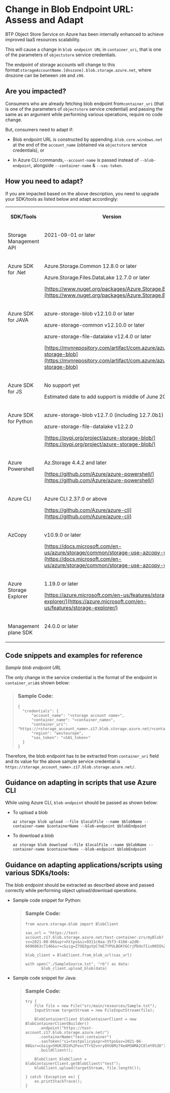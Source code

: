 <!-- loiob87c53a89ba447b7804d1001a44e3971 -->

# Change in Blob Endpoint URL: Assess and Adapt

BTP Object Store Service on Azure has been internally enhanced to achieve improved IaaS resources scalability.

This will cause a change in `blob endpoint URL` in `container_uri`, that is one of the parameters of `objectstore` service credentials.

The endpoint of storage accounts will change to this format:`storageAccountName.[dnszone].blob.storage.azure.net`, where dnszone can be between `z00` and `z99`.



<a name="loiob87c53a89ba447b7804d1001a44e3971__section_wy1_hws_4wb"/>

## Are you impacted?

Consumers who are already fetching blob endpoint from`container_uri` \(that is one of the parameters of `objectstore` service credential\) and passing the same as an argument while performing various operations, require no code change.

But, consumers need to adapt if:

-   Blob endpoint URL is constructed by appending`.blob.core.windows.net` at the end of the `account_name` \(obtained via `objectstore` service credentials\), or

-   In Azure CLI commands,`--account-name` is passed instead of `--blob-endpoint`, alongside `--container-name` & `--sas-token`.



<a name="loiob87c53a89ba447b7804d1001a44e3971__section_qvw_b1t_4wb"/>

## How you need to adapt?

If you are impacted based on the above description, you need to upgrade your SDK/tools as listed below and adapt accordingly:


<table>
<tr>
<th valign="top">

SDK/Tools

</th>
<th valign="top">

Version

</th>
</tr>
<tr>
<td valign="top">

Storage Management API

</td>
<td valign="top">

2021-09-01 or later

</td>
</tr>
<tr>
<td valign="top">

Azure SDK for .Net

</td>
<td valign="top">

Azure.Storage.Common 12.8.0 or later

Azure.Storage.Files.DataLake 12.7.0 or later

[https://www.nuget.org/packages/Azure.Storage.Blobs/](https://www.nuget.org/packages/Azure.Storage.Blobs/)

</td>
</tr>
<tr>
<td valign="top">

Azure SDK for JAVA

</td>
<td valign="top">

azure-storage-blob v12.10.0 or later

azure-storage-common v12.10.0 or later

azure-storage-file-datalake v12.4.0 or later

[https://mvnrepository.com/artifact/com.azure/azure-storage-blob](https://mvnrepository.com/artifact/com.azure/azure-storage-blob)

</td>
</tr>
<tr>
<td valign="top">

Azure SDK for JS

</td>
<td valign="top">

No support yet

Estimated date to add support is middle of June 2022

</td>
</tr>
<tr>
<td valign="top">

Azure SDK for Python

</td>
<td valign="top">

azure-storage-blob v12.7.0 \(including 12.7.0b1\)

azure-storage-file-datalake v12.2.0

[https://pypi.org/project/azure-storage-blob/](https://pypi.org/project/azure-storage-blob/)

</td>
</tr>
<tr>
<td valign="top">

Azure Powershell

</td>
<td valign="top">

Az.Storage 4.4.2 and later

[https://github.com/Azure/azure-powershell/](https://github.com/Azure/azure-powershell/)

</td>
</tr>
<tr>
<td valign="top">

Azure CLI

</td>
<td valign="top">

Azure CLI 2.37.0 or above

[https://github.com/Azure/azure-cli](https://github.com/Azure/azure-cli)

</td>
</tr>
<tr>
<td valign="top">

AzCopy

</td>
<td valign="top">

v10.9.0 or later

[https://docs.microsoft.com/en-us/azure/storage/common/storage-use-azcopy-v10](https://docs.microsoft.com/en-us/azure/storage/common/storage-use-azcopy-v10)

</td>
</tr>
<tr>
<td valign="top">

Azure Storage Explorer

</td>
<td valign="top">

1.19.0 or later

[https://azure.microsoft.com/en-us/features/storage-explorer/](https://azure.microsoft.com/en-us/features/storage-explorer/)

</td>
</tr>
<tr>
<td valign="top">

Management plane SDK

</td>
<td valign="top">

24.0.0 or later

</td>
</tr>
</table>



<a name="loiob87c53a89ba447b7804d1001a44e3971__section_vjx_wbt_4wb"/>

## Code snippets and examples for reference

*Sample blob endpoint URL*

The only change in the service credential is the format of the endpoint in `container_uri`as shown below:

> ### Sample Code:  
> ```
> {
> 	"credentials": {
> 		"account_name": "<storage account name>",
> 		"container_name": "<container_name>",
> 		"container_uri": "https://<storage_account_name>.z17.blob.storage.azure.net/<container_name>",
> 		"region": "westeurope",
> 		"sas_token": "<SAS_token>"
> 	}
> }
> ```

Therefore, the blob endpoint has to be extracted from `container_uri` field and its value for the above sample service credential is `https://storage_account_name>.z17.blob.storage.azure.net/`.



<a name="loiob87c53a89ba447b7804d1001a44e3971__section_cr2_c2t_4wb"/>

## Guidance on adapting in scripts that use Azure CLI

While using Azure CLI, `blob-endpoint` should be passed as shown below:

-   To upload a blob

    `az storage blob upload --file $localFile --name $blobName --container-name $containerName --blob-endpoint $blobEndpoint`

-   To download a blob

    `az storage blob download --file $localFile --name $blobName --container-name $containerName --blob-endpoint $blobEndpoint`




<a name="loiob87c53a89ba447b7804d1001a44e3971__section_ncl_ssy_4wb"/>

## Guidance on adapting applications/scripts using various SDKs/tools:

The blob endpoint should be extracted as described above and passed correctly while performing object upload/download operations.

-   Sample code snippet for Python:

    > ### Sample Code:  
    > ```
    > from azure.storage.blob import BlobClient  
    > 
    > sas_url = "https://test-account.z17.blob.storage.azure.net/test-container-zrs/myBlob?sv=2021-08-06&spr=https&si=9311c0aa-35f3-4166-a2d0-6696063c7146&sr=c&sig=Z7OQ3guYpC7mE7YPULBGKYGCrjPDdn7IixN9IG%2BCh0Y%3D"     
    > 
    > blob_client = BlobClient.from_blob_url(sas_url)     
    > 
    > with open("./SampleSource.txt", "rb") as data:     
    >        blob_client.upload_blob(data) 
    > ```

-   Sample code snippet for Java:

    > ### Sample Code:  
    > ```
    > try {     
    >     File file = new File("src/main/resources/Sample.txt");     
    >     InputStream targetStream = new FileInputStream(file);     
    >     
    >     BlobContainerClient blobContainerClient = new BlobContainerClientBuilder()     
    > 	    .endpoint("https://test-account.z17.blob.storage.azure.net/")     
    > 	    .containerName("test-container")     
    > 	    .sasToken("si=testpolicy&spr=https&sv=2021-06-08&sr=c&sig=5HUKJD2d%2FexcTTrU2vnry0VU6Mz74eAMSWMA2C8lmY0%3D")     
    > 	    .buildClient();     
    > 	    
    >     BlobClient blobClient = blobContainerClient.getBlobClient("test");     
    >     blobClient.upload(targetStream, file.length());     
    >     
    > } catch (Exception ex) {     
    >     ex.printStackTrace();     
    > }  
    > ```


